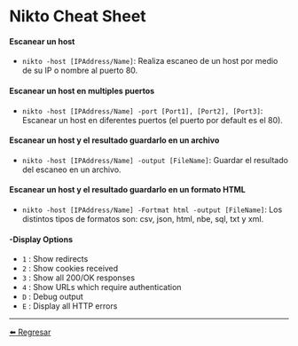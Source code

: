 # Nikto Cheat Sheet

#### Escanear un host

- `nikto -host [IPAddress/Name]`: Realiza escaneo de un host por medio de su IP o nombre al puerto 80.

#### Escanear un host en multiples puertos

- `nikto -host [IPAddress/Name] -port [Port1], [Port2], [Port3]`: Escanear un host en diferentes puertos (el puerto por default es el 80).

#### Escanear un host y el resultado guardarlo en un archivo

- `nikto -host [IPAddress/Name] -output [FileName]`: Guardar el resultado del escaneo en un archivo.

#### Escanear un host y el resultado guardarlo en un formato HTML

- `nikto -host [IPAddress/Name] -Fortmat html -output [FileName]`: Los distintos tipos de formatos son: csv, json, html, nbe, sql, txt y xml.

#### -Display Options

- `1` : Show redirects
- `2` : Show cookies received
- `3` : Show all 200/OK responses
- `4` : Show URLs which require authentication
- `D` : Debug output
- `E` : Display all HTTP errors

---

[:arrow_left: Regresar](https://github.com/m4lal0/cheatsheets)